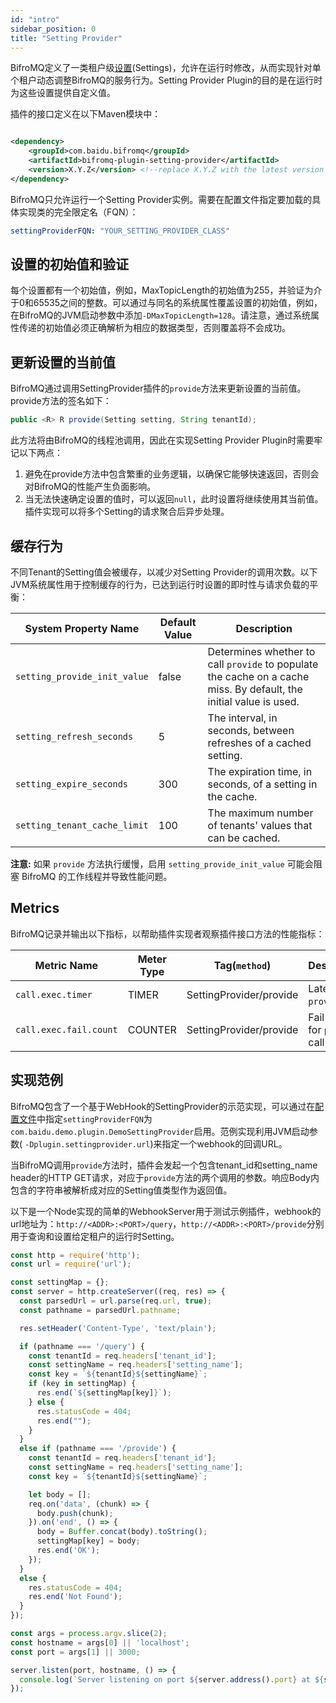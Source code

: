 ```yaml
---
id: "intro"
sidebar_position: 0
title: "Setting Provider"
---
```


BifroMQ定义了一类租户级[设置](1_tenantsetting.md)(Settings)，允许在运行时修改，从而实现针对单个租户动态调整BifroMQ的服务行为。Setting Provider Plugin的目的是在运行时为这些设置提供自定义值。

插件的接口定义在以下Maven模块中：

```xml

<dependency>
    <groupId>com.baidu.bifromq</groupId>
    <artifactId>bifromq-plugin-setting-provider</artifactId>
    <version>X.Y.Z</version> <!--replace X.Y.Z with the latest version number-->
</dependency>
```

BifroMQ只允许运行一个Setting Provider实例。需要在配置文件指定要加载的具体实现类的完全限定名（FQN）：

```yaml
settingProviderFQN: "YOUR_SETTING_PROVIDER_CLASS"
```

## 设置的初始值和验证

每个设置都有一个初始值，例如，MaxTopicLength的初始值为255，并验证为介于0和65535之间的整数。可以通过与同名的系统属性覆盖设置的初始值，例如，在BifroMQ的JVM启动参数中添加`-DMaxTopicLength=128`。请注意，通过系统属性传递的初始值必须正确解析为相应的数据类型，否则覆盖将不会成功。

## 更新设置的当前值

BifroMQ通过调用SettingProvider插件的`provide`方法来更新设置的当前值。provide方法的签名如下：

```java
public <R> R provide(Setting setting, String tenantId);
```

此方法将由BifroMQ的线程池调用，因此在实现Setting Provider Plugin时需要牢记以下两点：

1. 避免在provide方法中包含繁重的业务逻辑，以确保它能够快速返回，否则会对BifroMQ的性能产生负面影响。
2. 当无法快速确定设置的值时，可以返回`null`，此时设置将继续使用其当前值。插件实现可以将多个Setting的请求聚合后异步处理。

## 缓存行为

不同Tenant的Setting值会被缓存，以减少对Setting Provider的调用次数。以下JVM系统属性用于控制缓存的行为，已达到运行时设置的即时性与请求负载的平衡：

| System Property Name         | Default Value | Description                                                                                                        |
|------------------------------|---------------|--------------------------------------------------------------------------------------------------------------------|
| `setting_provide_init_value` | false         | Determines whether to call `provide` to populate the cache on a cache miss. By default, the initial value is used. |
| `setting_refresh_seconds`    | 5             | The interval, in seconds, between refreshes of a cached setting.                                                   |
| `setting_expire_seconds`     | 300           | The expiration time, in seconds, of a setting in the cache.                                                        |
| `setting_tenant_cache_limit` | 100           | The maximum number of tenants' values that can be cached.                                                          |
**注意:** 如果 `provide` 方法执行缓慢，启用 `setting_provide_init_value` 可能会阻塞 BifroMQ 的工作线程并导致性能问题。

## Metrics

BifroMQ记录并输出以下指标，以帮助插件实现者观察插件接口方法的性能指标：

| Metric Name            | Meter Type | Tag(`method`)           | Description                     |
|------------------------|------------|-------------------------|---------------------------------|
| `call.exec.timer`      | TIMER      | SettingProvider/provide | Latency for `provide` call      |
| `call.exec.fail.count` | COUNTER    | SettingProvider/provide | Fail counter for `provide` call |

## 实现范例

BifroMQ包含了一个基于WebHook的SettingProvider的示范实现，可以通过在[配置文件](../07_admin_guide/01_configuration/1_config_file_manual.md)中指定`settingProviderFQN`为`com.baidu.demo.plugin.DemoSettingProvider`启用。范例实现利用JVM启动参数(
`-Dplugin.settingprovider.url`)来指定一个webhook的回调URL。

当BifroMQ调用`provide`方法时，插件会发起一个包含tenant_id和setting_name header的HTTP GET请求，对应于`provide`方法的两个调用的参数。响应Body内包含的字符串被解析成对应的Setting值类型作为返回值。

以下是一个Node实现的简单的WebhookServer用于测试示例插件，webhook的url地址为：`http://<ADDR>:<PORT>/query`，`http://<ADDR>:<PORT>/provide`分别用于查询和设置给定租户的运行时Setting。

```js
const http = require('http');
const url = require('url'); 

const settingMap = {};
const server = http.createServer((req, res) => {
  const parsedUrl = url.parse(req.url, true);
  const pathname = parsedUrl.pathname;

  res.setHeader('Content-Type', 'text/plain');

  if (pathname === '/query') {
    const tenantId = req.headers['tenant_id'];
    const settingName = req.headers['setting_name'];
    const key = `${tenantId}${settingName}`;
    if (key in settingMap) {
      res.end(`${settingMap[key]}`);
    } else {
      res.statusCode = 404;
      res.end("");
    }
  }
  else if (pathname === '/provide') {
    const tenantId = req.headers['tenant_id'];
    const settingName = req.headers['setting_name'];
    const key = `${tenantId}${settingName}`;

    let body = [];
    req.on('data', (chunk) => {
      body.push(chunk);
    }).on('end', () => {
      body = Buffer.concat(body).toString();
      settingMap[key] = body;
      res.end('OK');
    });
  }
  else {
    res.statusCode = 404;
    res.end('Not Found');
  }
});

const args = process.argv.slice(2);
const hostname = args[0] || 'localhost'; 
const port = args[1] || 3000; 

server.listen(port, hostname, () => {
  console.log(`Server listening on port ${server.address().port} at ${server.address().address}`);
});
```
